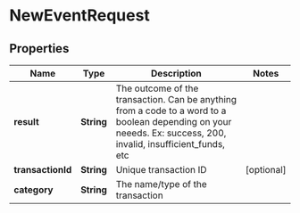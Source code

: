 
# NewEventRequest

## Properties
Name | Type | Description | Notes
------------ | ------------- | ------------- | -------------
**result** | **String** | The outcome of the transaction. Can be anything from a code to a word to a boolean depending on your neeeds. Ex: success, 200, invalid, insufficient_funds, etc | 
**transactionId** | **String** | Unique transaction ID |  [optional]
**category** | **String** | The name/type of the transaction | 



